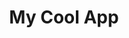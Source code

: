 ---
title: My Cool App
emoji: 🌟
colorFrom: green
colorTo: yellow
sdk: gradio
sdk_version: "4.44.1"
app_file: agent/app.py
pinned: false
hf_oauth: true
---